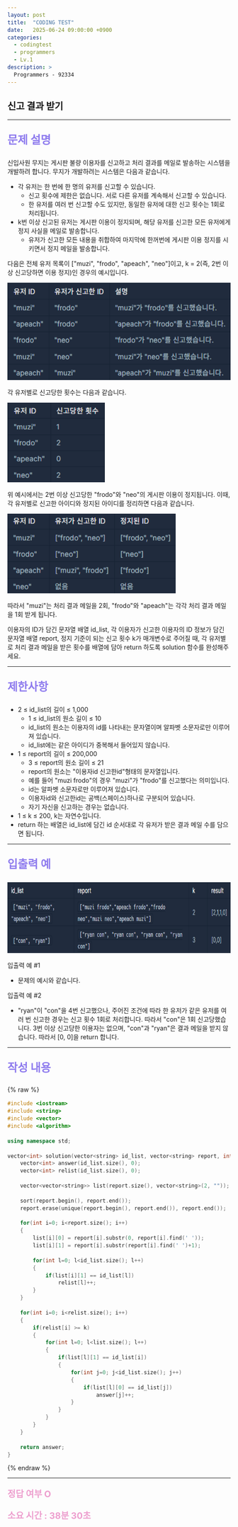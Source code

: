 ```yaml
---
layout: post
title:  "CODING TEST"
date:   2025-06-24 09:00:00 +0900
categories:
  - codingtest
  - programmers
  - Lv.1
description: >
  Programmers - 92334
---
```

## 신고 결과 받기

---

<p style = "color:#8f7cee; font-size:25px; font-weight:bold">
문제 설명
</p>

신입사원 무지는 게시판 불량 이용자를 신고하고 처리 결과를 메일로 발송하는 시스템을 개발하려 합니다. 무지가 개발하려는 시스템은 다음과 같습니다.

- 각 유저는 한 번에 한 명의 유저를 신고할 수 있습니다.
    - 신고 횟수에 제한은 없습니다. 서로 다른 유저를 계속해서 신고할 수 있습니다.
    - 한 유저를 여러 번 신고할 수도 있지만, 동일한 유저에 대한 신고 횟수는 1회로 처리됩니다.
- k번 이상 신고된 유저는 게시판 이용이 정지되며, 해당 유저를 신고한 모든 유저에게 정지 사실을 메일로 발송합니다.
    - 유저가 신고한 모든 내용을 취합하여 마지막에 한꺼번에 게시판 이용 정지를 시키면서 정지 메일을 발송합니다.

다음은 전체 유저 목록이 ["muzi", "frodo", "apeach", "neo"]이고, k = 2(즉, 2번 이상 신고당하면 이용 정지)인 경우의 예시입니다.

<img src = "/assets/img/codingtest/92334_1.png" width = "540" height = "220">

각 유저별로 신고당한 횟수는 다음과 같습니다.

<img src = "/assets/img/codingtest/92334_2.png" width = "220" height = "180">

위 예시에서는 2번 이상 신고당한 "frodo"와 "neo"의 게시판 이용이 정지됩니다. 이때, 각 유저별로 신고한 아이디와 정지된 아이디를 정리하면 다음과 같습니다.

<img src = "/assets/img/codingtest/92334_3.png" width = "380" height = "180">

따라서 "muzi"는 처리 결과 메일을 2회, "frodo"와 "apeach"는 각각 처리 결과 메일을 1회 받게 됩니다.

이용자의 ID가 담긴 문자열 배열 id_list, 각 이용자가 신고한 이용자의 ID 정보가 담긴 문자열 배열 report, 정지 기준이 되는 신고 횟수 k가 매개변수로 주어질 때, 각 유저별로 처리 결과 메일을 받은 횟수를 배열에 담아 return 하도록 solution 함수를 완성해주세요.

---

<p style = "color:#8f7cee; font-size:25px; font-weight:bold">
제한사항
</p>

- 2 ≤ id_list의 길이 ≤ 1,000
    - 1 ≤ id_list의 원소 길이 ≤ 10
    - id_list의 원소는 이용자의 id를 나타내는 문자열이며 알파벳 소문자로만 이루어져 있습니다.
    - id_list에는 같은 아이디가 중복해서 들어있지 않습니다.
- 1 ≤ report의 길이 ≤ 200,000
    - 3 ≤ report의 원소 길이 ≤ 21
    - report의 원소는 "이용자id 신고한id"형태의 문자열입니다.
    - 예를 들어 "muzi frodo"의 경우 "muzi"가 "frodo"를 신고했다는 의미입니다.
    - id는 알파벳 소문자로만 이루어져 있습니다.
    - 이용자id와 신고한id는 공백(스페이스)하나로 구분되어 있습니다.
    - 자기 자신을 신고하는 경우는 없습니다.
- 1 ≤ k ≤ 200, k는 자연수입니다.
- return 하는 배열은 id_list에 담긴 id 순서대로 각 유저가 받은 결과 메일 수를 담으면 됩니다.

---

<p style = "color:#8f7cee; font-size:25px; font-weight:bold">
입출력 예 
</p>

<img src = "/assets/img/codingtest/92334_4.png" width = "800" height = "160">

입출력 예 #1
- 문제의 예시와 같습니다.

입출력 예 #2
- "ryan"이 "con"을 4번 신고했으나, 주어진 조건에 따라 한 유저가 같은 유저를 여러 번 신고한 경우는 신고 횟수 1회로 처리합니다. 따라서 "con"은 1회 신고당했습니다. 3번 이상 신고당한 이용자는 없으며, "con"과 "ryan"은 결과 메일을 받지 않습니다. 따라서 [0, 0]을 return 합니다.

---

<p style = "color:#8f7cee; font-size:25px; font-weight:bold">
작성 내용
</p>

{% raw %}
```cpp
#include <iostream>
#include <string>
#include <vector>
#include <algorithm>

using namespace std;

vector<int> solution(vector<string> id_list, vector<string> report, int k) {
    vector<int> answer(id_list.size(), 0);
    vector<int> relist(id_list.size(), 0);
    
    vector<vector<string>> list(report.size(), vector<string>(2, ""));
    
    sort(report.begin(), report.end());
    report.erase(unique(report.begin(), report.end()), report.end());
    
    for(int i=0; i<report.size(); i++)
    {
        list[i][0] = report[i].substr(0, report[i].find(' '));
        list[i][1] = report[i].substr(report[i].find(' ')+1);
        
        for(int l=0; l<id_list.size(); l++)
        {
            if(list[i][1] == id_list[l])
                relist[l]++;
        }
    }
        
    for(int i=0; i<relist.size(); i++)
    {
        if(relist[i] >= k)
        {
            for(int l=0; l<list.size(); l++)
            {
                if(list[l][1] == id_list[i])
                {
                    for(int j=0; j<id_list.size(); j++)
                    {
                        if(list[l][0] == id_list[j])
                            answer[j]++;
                    }
                }
            }
        }
    }
    
    return answer;
}
```
{% endraw %}

---

<p style = "color:#ed9ece; font-size:20px; font-weight:bold">
정답 여부 O
</p>

<p style = "color:#ed9ece; font-size:20px; font-weight:bold">
소요 시간 : 38분 30초
</p>

